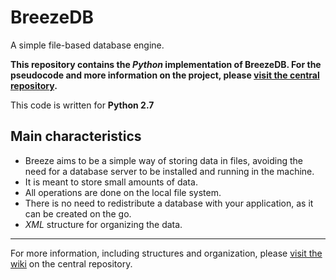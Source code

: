 BreezeDB
=========

A simple file-based database engine.

**This repository contains the *Python* implementation of BreezeDB. For the pseudocode and more information on the project, please [visit the central repository](http://github.com/RMed/breeze_db/).**

This code is written for **Python 2.7**

## Main characteristics

- Breeze aims to be a simple way of storing data in files, avoiding the need for a database server to be installed and running in the machine.
- It is meant to store small amounts of data.
- All operations are done on the local file system.
- There is no need to redistribute a database with your application, as it can be created on the go.
- *XML* structure for organizing the data.

---

For more information, including structures and organization, please [visit the wiki](http://github.com/RMed/breeze_db/wiki) on the central repository.
